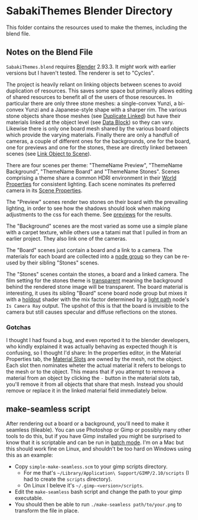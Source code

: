 # SabakiThemes Blender Directory

This folder contains the resources used to make the themes, including
the blend file.

## Notes on the Blend File
`SabakiThemes.blend` requires [Blender](https://www.blender.org/)
2.93.3. It *might* work with earlier versions but I haven't tested.
The renderer is set to "Cycles".

The project is heavily reliant on linking objects between scenes
to avoid duplication of resources. This saves some space but primarily
allows editing of shared resources to benefit all of the users of
those resources. In particular there are only three stone meshes:
a single-convex Yunzi, a bi-convex Yunzi and a Japanese-style shape
with a sharper rim. The various stone objects share those meshes
(see [Duplicate Linked](https://docs.blender.org/manual/en/latest/scene_layout/object/editing/duplicate_linked.html))
but have their materials linked at the object level
(see [Data Block](https://docs.blender.org/manual/en/latest/render/materials/assignment.html#data-block))
so they can vary.  Likewise there is only one board mesh shared by
the various board objects which provide the varying materials.
Finally there are only a handfull of cameras, a couple of different
ones for the backgrounds, one for the board, one for previews and
one for the stones, these are directly linked between scenes
(see [Link Object to Scene](https://docs.blender.org/manual/en/latest/scene_layout/object/editing/link_transfer/index.html)).

There are four scenes per theme: "ThemeName Preview", "ThemeName
Background", "ThemeName Board" and "ThemeName Stones". Scenes
comprising a theme share a common HDRI environment in their
[World Properties](https://docs.blender.org/manual/en/latest/render/lights/world.html)
for consistent lighting. Each scene nominates its preferred camera
in its
[Scene Properties](https://docs.blender.org/manual/en/latest/scene_layout/scene/properties.html).

The "Preview" scenes render two stones on their board with the
prevailing lighting, in order to see how the shadows should look
when making adjustments to the css for each theme. See
[previews](previews) for the results.

The "Background" scenes are the most varied as some use a simple
plane with a carpet texture, while others use a tatami mat that I
pulled in from an earlier project. They also link one of the cameras.

The "Board" scenes just contain a board and a link to a camera. The
materials for each board are collected into a
[node group](https://docs.blender.org/manual/en/latest/render/shader_nodes/groups.html)
so they can be re-used by their sibling "Stones" scenes.

The "Stones" scenes contain the stones, a board and a linked camera.
The film setting for the stones theme is
[transparent](https://docs.blender.org/manual/en/latest/render/cycles/render_settings/film.html#transparent)
meaning the background behind the rendered stone image will be
transparent.  The board material is interesting, it uses its sibling
"Board" scene board node group but mixes it with a
[holdout](https://docs.blender.org/manual/en/latest/render/shader_nodes/shader/holdout.html)
shader with the mix factor determined by a
[light path](https://docs.blender.org/manual/en/latest/render/shader_nodes/input/light_path.html)
node's `Is Camera Ray` output.  The upshot of this is that the board
is invisible to the camera but still causes specular and diffuse
reflections on the stones.

### Gotchas

I thought I had found a bug, and even reported it to the blender
developers, who kindly explained it was actually behaving as expected
though it is confusing, so I thought I'd share: In the properties
editor, in the Material Properties tab, the
[Material Slots](https://docs.blender.org/manual/en/latest/render/materials/assignment.html#material-slots)
are owned by the mesh, not the object.  Each slot then nominates
wheter the actual material it refers to belongs to the mesh or to
the object.  This means that if you attempt to remove a material
from an object by clicking the `-` button in the material slots
tab, you'll remove it from all objects that share that mesh. Instead
you should remove or replace it in the linked material field
immediately below.

## make-seamless script

After rendering out a board or a background, you'll need to make
it seamless (tileable). You can use Photoshop or Gimp or possibly
many other tools to do this, but if you have Gimp installed you
might be surprised to know that it is scriptable and can be run in
[batch mode](https://www.gimp.org/tutorials/Basic_Batch/).  I'm on
a Mac but this should work fine on Linux, and shouldn't be too hard
on Windows using this as an example:

* Copy `simple-make-seamless.scm` to your gimp scripts directory.
   * For me that's `~/Library/Application\ Support/GIMP/2.10/scripts` (I had to create the `scripts` directory).
   * On Linux I beleve it's `~/.gimp-<version>/scripts`.
* Edit the `make-seamless` bash script and change the path to your gimp executable.
* You should then be able to run `./make-seamless path/to/your.png` to transform the file in place.
